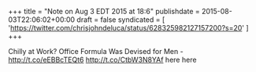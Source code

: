 +++
title = "Note on Aug 3 EDT 2015 at 18:6"
publishdate = 2015-08-03T22:06:02+00:00
draft = false
syndicated = [ 'https://twitter.com/chrisjohndeluca/status/628325982127157200?s=20' ]
+++

Chilly at Work? Office Formula Was Devised for Men - http://t.co/eEBBcTEQt6 http://t.co/CtbW3N8YAf here here
